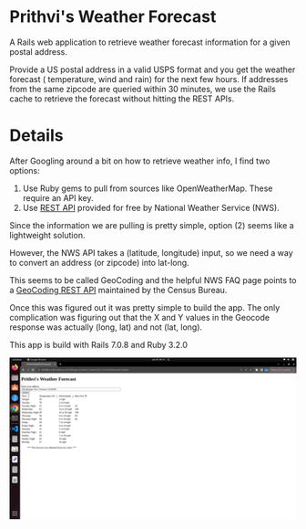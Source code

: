 # Prithvi's Weather Forecast

A Rails web application to retrieve weather forecast information for a given postal address.

Provide a US postal address in a valid USPS format and you get the weather forecast ( temperature, wind and rain) for the next few hours.
If addresses from the same zipcode are queried within 30 minutes, we use the Rails cache to retrieve the forecast without hitting the REST APIs.

# Details

After Googling around a bit on how to retrieve weather info, I find two options:

1. Use Ruby gems to pull from sources like OpenWeatherMap. These require an API key.
2. Use [REST API](https://weather-gov.github.io/api/general-faqs) provided for free by National Weather Service (NWS).

Since the information we are pulling is pretty simple, option (2) seems like a lightweight solution.

However, the NWS API takes a (latitude, longitude) input, so we need a way to convert an address (or zipcode) into lat-long.

This seems to be called GeoCoding and the helpful NWS FAQ page points to a [GeoCoding REST API](https://geocoding.geo.census.gov/geocoder/Geocoding_Services_API.html) maintained by the Census Bureau.

Once this was figured out it was pretty simple to build the app.
The only complication was figuring out that the X and Y values in the Geocode response was actually (long, lat) and not (lat, long).

This app is build with Rails 7.0.8 and Ruby 3.2.0

![alt text](/public/Screenshot%20from%202024-01-30%2000-14-24.png)


